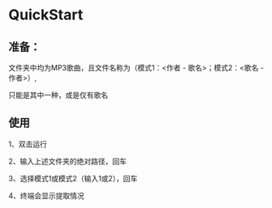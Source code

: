 # QuickStart

## 准备：

文件夹中均为MP3歌曲，且文件名称为（模式1：<作者 - 歌名>；模式2：<歌名 - 作者>）,

只能是其中一种，或是仅有歌名

## 使用

1、双击运行

2、输入上述文件夹的绝对路径，回车

3、选择模式1或模式2（输入1或2），回车

4、终端会显示提取情况